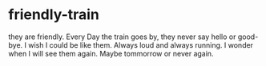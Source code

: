 # friendly-train
they are friendly.
Every Day the train goes by,
they never say hello or good-bye.
I wish I could be like them.
Always loud and always running.
I wonder when I will see them again.
Maybe tommorrow or never again.
